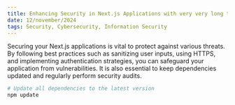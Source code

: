 ```yaml
---
title: Enhancing Security in Next.js Applications with very very long title so the ui overflow
date: 12/november/2024
tags: Security, Cybersecurity, Information Security
---
```


Securing your Next.js applications is vital to protect against various threats. By following best practices such as sanitizing user inputs, using HTTPS, and implementing authentication strategies, you can safeguard your application from vulnerabilities. It is also essential to keep dependencies updated and regularly perform security audits.

```bash
# Update all dependencies to the latest version
npm update
```
